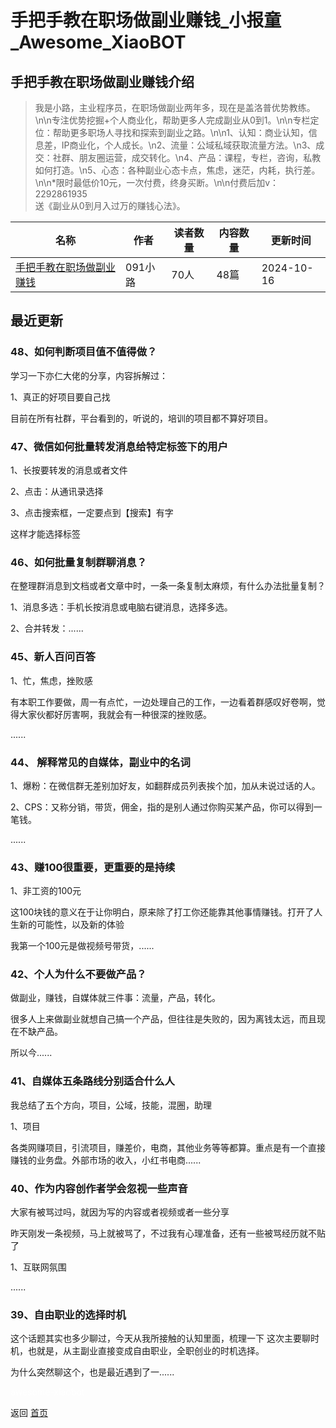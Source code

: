 # 手把手教在职场做副业赚钱_小报童_Awesome_XiaoBOT

## 手把手教在职场做副业赚钱介绍
> 我是小路，主业程序员，在职场做副业两年多，现在是盖洛普优势教练。\n\n专注优势挖掘+个人商业化，帮助更多人完成副业从0到1。\n\n专栏定位：帮助更多职场人寻找和探索到副业之路。\n\n1、认知：商业认知，信息差，IP商业化，个人成长。\n2、流量：公域私域获取流量方法。\n3、成交：社群、朋友圈运营，成交转化。\n4、产品：课程，专栏，咨询，私教如何打造。\n5、心态：各种副业心态卡点，焦虑，迷茫，内耗，执行差。\n\n*限时最低价10元，一次付费，终身买断。\n\n付费后加v：2292861935  
送《副业从0到月入过万的赚钱心法》。  
  


|名称|作者|读者数量|内容数量|更新时间|
|---|---|---|---|---|
|[手把手教在职场做副业赚钱](https://xiaobot.net/p/lu1002?refer=9c3f1c95-a052-465a-9902-f6d75080262a)|091小路|70人|48篇|2024-10-16|

## 最近更新
### 48、如何判断项目值不值得做？

学习一下亦仁大佬的分享，内容拆解过：

1、真正的好项目要自己找

目前在所有社群，平台看到的，听说的，培训的项目都不算好项目。

### 47、微信如何批量转发消息给特定标签下的用户

1、长按要转发的消息或者文件

2、点击：从通讯录选择

3、点击搜索框，一定要点到【搜索】有字

这样才能选择标签

### 46、如何批量复制群聊消息？

在整理群消息到文档或者文章中时，一条一条复制太麻烦，有什么办法批量复制？

1、消息多选：手机长按消息或电脑右键消息，选择多选。

2、合并转发：......

### 45、新人百问百答

1、忙，焦虑，挫败感

有本职工作要做，周一有点忙，一边处理自己的工作，一边看着群感叹好卷啊，觉得大家伙都好厉害啊，我就会有一种很深的挫败感。

......

### 44、 解释常见的自媒体，副业中的名词

1、爆粉：在微信群无差别加好友，如翻群成员列表挨个加，加从未说过话的人。

2、CPS：又称分销，带货，佣金，指的是别人通过你购买某产品，你可以得到一笔钱。

......

### 43、赚100很重要，更重要的是持续

1、非工资的100元

这100块钱的意义在于让你明白，原来除了打工你还能靠其他事情赚钱。打开了人生新的可能性，以及新的体验

我第一个100元是做视频号带货，......

### 42、个人为什么不要做产品？

做副业，赚钱，自媒体就三件事：流量，产品，转化。

很多人上来做副业就想自己搞一个产品，但往往是失败的，因为离钱太远，而且现在不缺产品。

所以今......

### 41、自媒体五条路线分别适合什么人

我总结了五个方向，项目，公域，技能，混圈，助理

1、项目

各类网赚项目，引流项目，赚差价，电商，其他业务等等都算。重点是有一个直接赚钱的业务盘。外部市场的收入，小红书电商......

### 40、作为内容创作者学会忽视一些声音

大家有被骂过吗，就因为写的内容或者视频或者一些分享

昨天刚发一条视频，马上就被骂了，不过我有心理准备，还有一些被骂经历就不贴了

1、互联网氛围

......

### 39、自由职业的选择时机

这个话题其实也多少聊过，今天从我所接触的认知里面，梳理一下 这次主要聊时机，也就是，从主副业直接变成自由职业，全职创业的时机选择。

为什么突然聊这个，也是最近遇到了一......


<a href="https://github.com/Reno9527/awesome-xiaobot" style="color: white; text-decoration: none;">awesome-xiaobot</a>

返回 [首页](../README.md)
